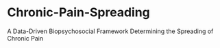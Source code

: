 # Chronic-Pain-Spreading
A Data-Driven Biopsychosocial Framework Determining the Spreading of Chronic Pain
